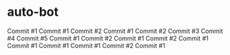 # auto-bot 
 
 
 
 
Commit #1
Commit #1
Commit #2
Commit #1
Commit #2
Commit #3
Commit #4
Commit #5
Commit #1
Commit #2
Commit #1
Commit #2
Commit #1
Commit #1
Commit #1
Commit #1
Commit #2
Commit #1
